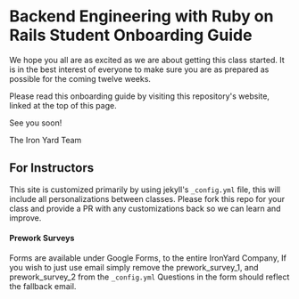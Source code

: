 # Backend Engineering with Ruby on Rails Student Onboarding Guide

We hope you all are as excited as we are about getting this class started. It is in the best interest of everyone to make sure you are as prepared as possible for the coming twelve weeks.

Please read this onboarding guide by visiting this repository's website, linked at the top of this page.

See you soon!

The Iron Yard Team

## For Instructors

This site is customized primarily by using jekyll's `_config.yml` file,  this will include all personalizations between classes.
Please fork this repo for your class and provide a PR with any customizations back so we can learn and improve.

#### Prework Surveys

Forms are available under Google Forms, to the entire IronYard Company,  If you wish to just use email simply remove the prework_survey_1, and prework_survey_2 from the `_config.yml`  Questions in the form should reflect the fallback email.
